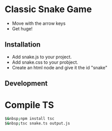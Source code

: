 # Classic Snake Game

- Move with the arrow keys
- Get huge!

## Installation
- Add snake.js to your project.
- Add snake.css to your probject.
- Create an html node and give it the id "snake"
  
## Development
# Compile TS
```bash
$&nbsp;npm install tsc
$&nbsp;tsc snake.ts output.js
```
